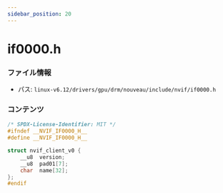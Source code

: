 ```yaml
---
sidebar_position: 20
---
```

# if0000.h

### ファイル情報

- パス: `linux-v6.12/drivers/gpu/drm/nouveau/include/nvif/if0000.h`

### コンテンツ

```h
/* SPDX-License-Identifier: MIT */
#ifndef __NVIF_IF0000_H__
#define __NVIF_IF0000_H__

struct nvif_client_v0 {
	__u8  version;
	__u8  pad01[7];
	char  name[32];
};
#endif

```
